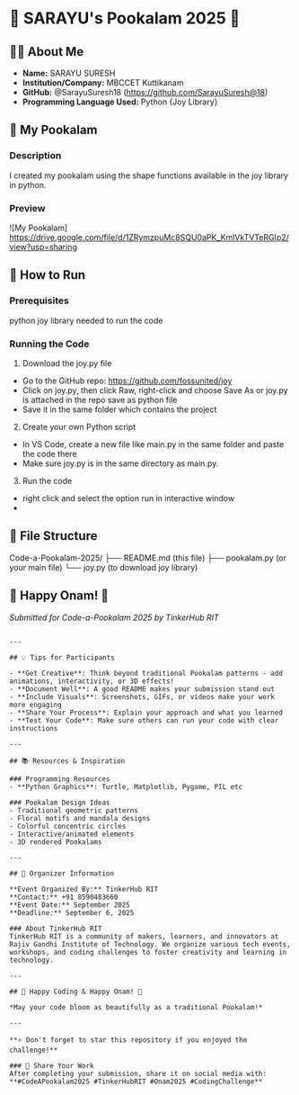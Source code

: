 
# 🌸 SARAYU's Pookalam 2025 🌸

## 👨‍💻 About Me
- **Name:** SARAYU SURESH
- **Institution/Company:** MBCCET Kuttikanam
- **GitHub:** @SarayuSuresh18 (https://github.com/SarayuSuresh@18)
- **Programming Language Used:** Python {Joy Library}

## 🎨 My Pookalam

### Description
I created my pookalam using the shape functions available in the joy library in python.

### Preview
![My Pookalam] https://drive.google.com/file/d/1ZRymzpuMc8SQU0aPK_KmlVkTVTeRGIp2/view?usp=sharing


## 🚀 How to Run

### Prerequisites

python joy library needed to run the code 

### Running the Code
1. Download the joy.py file
- Go to the GitHub repo: https://github.com/fossunited/joy
- Click on joy.py, then click Raw, right-click and choose Save As or joy.py is attached in the repo save as python file 
- Save it in the same folder which contains the project
 
2. Create your own Python script
- In VS Code, create a new file like main.py in the same folder and paste the code there
- Make sure joy.py is in the same directory as main.py.

3. Run the code
- right click and select the option run in interactive window
- 
## 📁 File Structure

Code-a-Pookalam-2025/
├── README.md (this file)
├── pookalam.py (or your main file)
└── joy.py (to download joy library)

## 🎊 Happy Onam! 🎊
*Submitted for Code-a-Pookalam 2025 by TinkerHub RIT*
```

---

## 💡 Tips for Participants

- **Get Creative**: Think beyond traditional Pookalam patterns - add animations, interactivity, or 3D effects!
- **Document Well**: A good README makes your submission stand out
- **Include Visuals**: Screenshots, GIFs, or videos make your work more engaging
- **Share Your Process**: Explain your approach and what you learned
- **Test Your Code**: Make sure others can run your code with clear instructions

---

## 📚 Resources & Inspiration

### Programming Resources
- **Python Graphics**: Turtle, Matplotlib, Pygame, PIL etc

### Pookalam Design Ideas
- Traditional geometric patterns
- Floral motifs and mandala designs
- Colorful concentric circles
- Interactive/animated elements
- 3D rendered Pookalams

---

## 🏢 Organizer Information

**Event Organized By:** TinkerHub RIT  
**Contact:** +91 8590483660  
**Event Date:** September 2025  
**Deadline:** September 6, 2025  

### About TinkerHub RIT
TinkerHub RIT is a community of makers, learners, and innovators at Rajiv Gandhi Institute of Technology. We organize various tech events, workshops, and coding challenges to foster creativity and learning in technology.

---

## 🎊 Happy Coding & Happy Onam! 🎊

*May your code bloom as beautifully as a traditional Pookalam!*

---

**⭐ Don't forget to star this repository if you enjoyed the challenge!**

### 🔗 Share Your Work
After completing your submission, share it on social media with:
**#CodeAPookalam2025 #TinkerHubRIT #Onam2025 #CodingChallenge**
